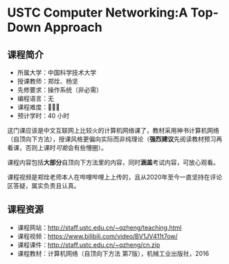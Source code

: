 # USTC Computer Networking:A Top-Down Approach

## 课程简介

- 所属大学：中国科学技术大学
- 授课教师：郑烇、杨坚
- 先修要求：操作系统（非必需）
- 编程语言：无
- 课程难度：🌟🌟🌟
- 预计学时：40 小时

这门课应该是中文互联网上比较火的计算机网络课了，教材采用神书计算机网络（自顶向下方法），授课风格更偏向实际而非纯理论（**强烈建议**先阅读教材预习再看课，否则上课时*可能*会有些懵圈）。

课程内容包括**大部分**自顶向下方法里的内容，同时**涵盖**考试内容，可放心观看。

课程视频是郑烇老师本人在哔哩哔哩上上传的，且从2020年至今一直坚持在评论区答疑，属实负责且认真。

## 课程资源

- 课程网站：<http://staff.ustc.edu.cn/~qzheng/teaching.html>
- 课程视频：<https://www.bilibili.com/video/BV1JV411t7ow/>
- 课程课件：<http://staff.ustc.edu.cn/~qzheng/cn.zip>
- 课程教材：计算机网络（自顶向下方法 第7版），机械工业出版社，2016